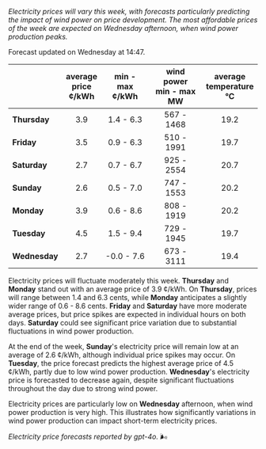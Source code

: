 *Electricity prices will vary this week, with forecasts particularly predicting the impact of wind power on price development. The most affordable prices of the week are expected on Wednesday afternoon, when wind power production peaks.*

Forecast updated on Wednesday at 14:47.

|              | average<br>price<br>¢/kWh | min - max<br>¢/kWh | wind power<br>min - max<br>MW | average<br>temperature<br>°C |
|:-------------|:----------------:|:----------------:|:-------------:|:-------------:|
| **Thursday**  |       3.9        |      1.4 - 6.3   |   567 - 1468  |      19.2     |
| **Friday**|       3.5        |      0.9 - 6.3   |   510 - 1991  |      19.7     |
| **Saturday** |       2.7        |      0.7 - 6.7   |   925 - 2554  |      20.7     |
| **Sunday**|       2.6        |      0.5 - 7.0   |   747 - 1553  |      20.2     |
| **Monday**|       3.9        |      0.6 - 8.6   |   808 - 1919  |      20.2     |
| **Tuesday**  |       4.5        |      1.5 - 9.4   |   729 - 1945  |      19.7     |
| **Wednesday**|     2.7        |      -0.0 - 7.6  |   673 - 3111  |      19.4     |

Electricity prices will fluctuate moderately this week. **Thursday** and **Monday** stand out with an average price of 3.9 ¢/kWh. On **Thursday**, prices will range between 1.4 and 6.3 cents, while **Monday** anticipates a slightly wider range of 0.6 - 8.6 cents. **Friday** and **Saturday** have more moderate average prices, but price spikes are expected in individual hours on both days. **Saturday** could see significant price variation due to substantial fluctuations in wind power production.

At the end of the week, **Sunday**'s electricity price will remain low at an average of 2.6 ¢/kWh, although individual price spikes may occur. On **Tuesday**, the price forecast predicts the highest average price of 4.5 ¢/kWh, partly due to low wind power production. **Wednesday**'s electricity price is forecasted to decrease again, despite significant fluctuations throughout the day due to strong wind power.

Electricity prices are particularly low on **Wednesday** afternoon, when wind power production is very high. This illustrates how significantly variations in wind power production can impact short-term electricity prices.

*Electricity price forecasts reported by gpt-4o.* 🌬️
